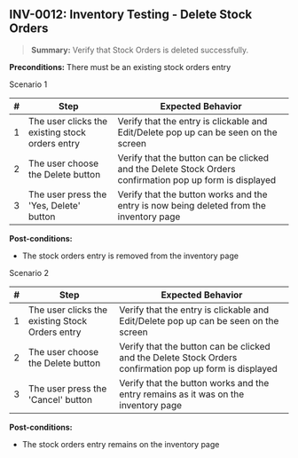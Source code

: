 ## **INV-0012:** Inventory Testing - Delete Stock Orders  

> **Summary:** Verify that Stock Orders is deleted successfully.  <br>

**Preconditions:** There must be an existing stock orders entry

Scenario 1 

 | \# | Step | Expected Behavior | 
 |----|------|-------------------| 
 |  1 |   The user clicks the existing stock orders entry   | Verify that the entry is clickable and Edit/Delete pop up can be seen on the screen   | 
 |  2 |   The user choose the Delete button  | Verify that the button can be clicked and the Delete Stock Orders confirmation pop up form is displayed  | 
 |  3 |   The user press the 'Yes, Delete' button   | Verify that the button works and the entry is now being deleted from the inventory page   |  

**Post-conditions:**  

* The stock orders entry is removed from the inventory page
  

Scenario 2

 | \# | Step | Expected Behavior | 
 |----|------|-------------------| 
 |  1 |   The user clicks the existing Stock Orders entry   | Verify that the entry is clickable and Edit/Delete pop up can be seen on the screen   | 
 |  2 |   The user choose the Delete button  | Verify that the button can be clicked and the Delete Stock Orders confirmation pop up form is displayed  | 
 |  3 |   The user press the 'Cancel' button   | Verify that the button works and the entry remains as it was on the inventory page  |  

**Post-conditions:**  

* The stock orders entry remains on the inventory page 
